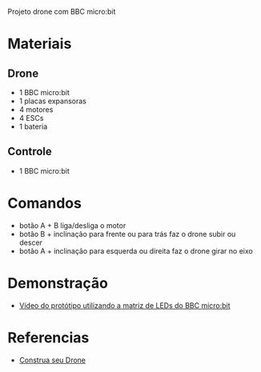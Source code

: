 Projeto drone com BBC micro:bit

# Materiais
## Drone
- 1 BBC micro:bit
- 1 placas expansoras
- 4 motores
- 4 ESCs
- 1 bateria
## Controle
- 1 BBC micro:bit

# Comandos
- botão A + B liga/desliga o motor
- botão B + inclinação para frente ou para trás faz o drone subir ou descer
- botão A + inclinação para esquerda ou direita faz o drone girar no eixo

# Demonstração
- [Vídeo do protótipo utilizando a matriz de LEDs do BBC micro:bit](https://youtu.be/twl8z7fc-IY)

# Referencias
- [Construa seu Drone](https://www.youtube.com/watch?v=972Z_QBTgM8)

